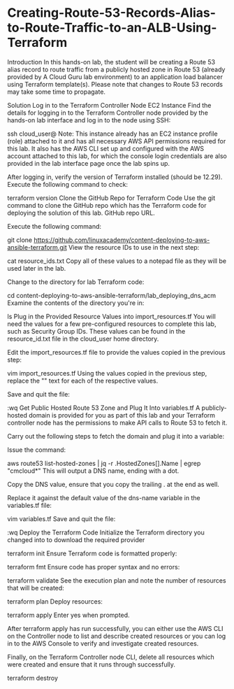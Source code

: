 # Creating-Route-53-Records-Alias-to-Route-Traffic-to-an-ALB-Using-Terraform

Introduction
In this hands-on lab, the student will be creating a Route 53 alias record to route traffic from a publicly hosted zone in Route 53 (already provided by A Cloud Guru lab environment) to an application load balancer using Terraform template(s). Please note that changes to Route 53 records may take some time to propagate.

Solution
Log in to the Terraform Controller Node EC2 Instance
Find the details for logging in to the Terraform Controller node provided by the hands-on lab interface and log in to the node using SSH:

ssh cloud_user@<IP-OF-TERRAFORM-CONTROLLER>
Note: This instance already has an EC2 instance profile (role) attached to it and has all necessary AWS API permissions required for this lab. It also has the AWS CLI set up and configured with the AWS account attached to this lab, for which the console login credentials are also provided in the lab interface page once the lab spins up.

After logging in, verify the version of Terraform installed (should be 12.29). Execute the following command to check:

terraform version
Clone the GitHub Repo for Terraform Code
Use the git command to clone the GitHub repo which has the Terraform code for deploying the solution of this lab. GitHub repo URL.

Execute the following command:

git clone https://github.com/linuxacademy/content-deploying-to-aws-ansible-terraform.git
View the resource IDs to use in the next step:

cat resource_ids.txt
Copy all of these values to a notepad file as they will be used later in the lab.

Change to the directory for lab Terraform code:

cd content-deploying-to-aws-ansible-terraform/lab_deploying_dns_acm
Examine the contents of the directory you're in:

ls
Plug in the Provided Resource Values into import_resources.tf
You will need the values for a few pre-configured resources to complete this lab, such as Security Group IDs. These values can be found in the resource_id.txt file in the cloud_user home directory.

Edit the import_resources.tf file to provide the values copied in the previous step:

vim import_resources.tf
Using the values copied in the previous step, replace the "<INSERT-VALUE-HERE>" text for each of the respective values.

Save and quit the file:

:wq
Get Public Hosted Route 53 Zone and Plug It Into variables.tf
A publicly-hosted domain is provided for you as part of this lab and your Terraform controller node has the permissions to make API calls to Route 53 to fetch it.

Carry out the following steps to fetch the domain and plug it into a variable:

Issue the command:

aws route53 list-hosted-zones | jq -r .HostedZones[].Name | egrep "cmcloud*"
This will output a DNS name, ending with a dot.

Copy the DNS value, ensure that you copy the trailing . at the end as well.

Replace it against the default value of the dns-name variable in the variables.tf file:

vim variables.tf
Save and quit the file:

:wq
Deploy the Terraform Code
Initialize the Terraform directory you changed into to download the required provider

terraform init
Ensure Terraform code is formatted properly:

terraform fmt
Ensure code has proper syntax and no errors:

terraform validate
See the execution plan and note the number of resources that will be created:

terraform plan
Deploy resources:

terraform apply
Enter yes when prompted.

After terraform apply has run successfully, you can either use the AWS CLI on the Controller node to list and describe created resources or you can log in to the AWS Console to verify and investigate created resources.

Finally, on the Terraform Controller node CLI, delete all resources which were created and ensure that it runs through successfully.

terraform destroy
